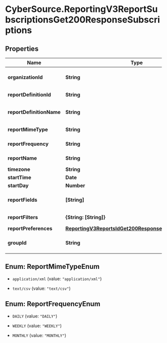 # CyberSource.ReportingV3ReportSubscriptionsGet200ResponseSubscriptions

## Properties
Name | Type | Description | Notes
------------ | ------------- | ------------- | -------------
**organizationId** | **String** | Selected Organization Id | [optional] 
**reportDefinitionId** | **String** | Report Definition Id | [optional] 
**reportDefinitionName** | **String** | Report Definition Class | [optional] 
**reportMimeType** | **String** | Report Format | [optional] 
**reportFrequency** | **String** | Report Frequency | [optional] 
**reportName** | **String** | Report Name | [optional] 
**timezone** | **String** | Time Zone | [optional] 
**startTime** | **Date** | Start Time | [optional] 
**startDay** | **Number** | Start Day | [optional] 
**reportFields** | **[String]** | List of all fields String values | [optional] 
**reportFilters** | **{String: [String]}** | List of filters to apply | [optional] 
**reportPreferences** | [**ReportingV3ReportsIdGet200ResponseReportPreferences**](ReportingV3ReportsIdGet200ResponseReportPreferences.md) |  | [optional] 
**groupId** | **String** | Id for the selected group. | [optional] 


<a name="ReportMimeTypeEnum"></a>
## Enum: ReportMimeTypeEnum


* `application/xml` (value: `"application/xml"`)

* `text/csv` (value: `"text/csv"`)




<a name="ReportFrequencyEnum"></a>
## Enum: ReportFrequencyEnum


* `DAILY` (value: `"DAILY"`)

* `WEEKLY` (value: `"WEEKLY"`)

* `MONTHLY` (value: `"MONTHLY"`)




